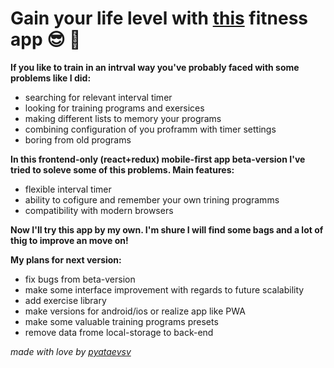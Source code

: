 # Gain your life level with [this](https://pyataevsv.github.io/intervalWorkout/) fitness app :sunglasses: :muscle:

**If you like to train in an intrval way you've probably faced with some problems like I did:**
* searching for relevant interval timer
* looking for training programs and exersices
* making different lists to memory your programs
* combining configuration of you proframm with timer settings
* boring from old programs

**In this frontend-only (react+redux) mobile-first app beta-version I've tried to soleve some of this problems.
Main features:**
* flexible interval timer
* ability to cofigure and remember your own trining programms
* compatibility with modern browsers

**Now I'll try this app by my own. I'm shure I will find some bags and a lot of thig to improve an move on!**

**My plans for next version:**
* fix bugs from beta-version
* make some interface improvement with regards to future scalability
* add exercise library
* make versions for android/ios or realize app like PWA
* make some valuable training programs presets
* remove data frome local-storage to back-end

_made with love by [pyataevsv](https://github.com/pyataevsv)_
